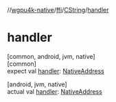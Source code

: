 //[wgpu4k-native](../../../index.md)/[ffi](../index.md)/[CString](index.md)/[handler](handler.md)

# handler

[common, android, jvm, native]\
[common]\
expect val [handler](handler.md): [NativeAddress](../-native-address/index.md)

[android, jvm, native]\
actual val [handler](handler.md): [NativeAddress](../-native-address/index.md)